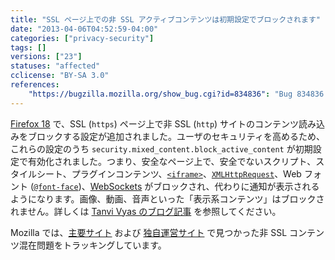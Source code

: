 ```yaml
---
title: "SSL ページ上での非 SSL アクティブコンテンツは初期設定でブロックされます"
date: "2013-04-06T04:52:59-04:00"
categories: ["privacy-security"]
tags: []
versions: ["23"]
statuses: "affected"
cclicense: "BY-SA 3.0"
references:
    "https://bugzilla.mozilla.org/show_bug.cgi?id=834836": "Bug 834836 – Turn on pref to block mixed active content"
---
```

[Firefox 18](https://www.fxsitecompat.com/ja/docs/2012/fyi-preferences-to-prevent-non-ssl-contents-on-ssl-pages-from-loading-have-been-added/) で、SSL (`https`) ページ上で非 SSL (`http`) サイトのコンテンツ読み込みをブロックする設定が追加されました。ユーザのセキュリティを高めるため、これらの設定のうち `security.mixed_content.block_active_content` が初期設定で有効化されました。つまり、安全なページ上で、安全でないスクリプト、スタイルシート、プラグインコンテンツ、[`<iframe>`](https://developer.mozilla.org/ja/docs/Web/HTML/Element/iframe)、[`XMLHttpRequest`](https://developer.mozilla.org/ja/docs/Web/API/XMLHttpRequest)、Web フォント ([`@font-face`](https://developer.mozilla.org/ja/docs/Web/CSS/@font-face))、[WebSockets](https://developer.mozilla.org/ja/docs/WebSockets) がブロックされ、代わりに通知が表示されるようになります。画像、動画、音声といった「表示系コンテンツ」はブロックされません。詳しくは [Tanvi Vyas のブログ記事](https://blog.mozilla.org/tanvi/2013/04/10/mixed-content-blocking-enabled-in-firefox-23/) を参照してください。

Mozilla では、[主要サイト](https://bugzilla.mozilla.org/showdependencytree.cgi?id=844556) および [独自運営サイト](https://bugzilla.mozilla.org/showdependencytree.cgi?id=843977) で見つかった非 SSL コンテンツ混在問題をトラッキングしています。

